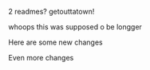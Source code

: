 2 readmes?  getouttatown!


whoops this was supposed o be longger

Here are some new changes

Even more changes
